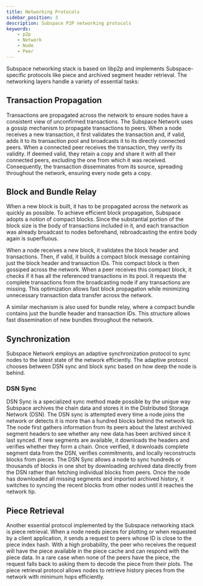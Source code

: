 ```yaml
---
title: Networking Protocols
sidebar_position: 3
description: Subspace P2P networking protocols
keywords:
    - p2p
    - Network
    - Node
    - Peer
---
```


Subspace networking stack is based on libp2p and implements Subspace-specific protocols like piece and archived segment header retrieval. The networking layers handle a variety of essential tasks:

## Transaction Propagation

Transactions are propagated across the network to ensure nodes have a consistent view of unconfirmed transactions. The Subspace Network uses a gossip mechanism to propagate transactions to peers. When a node receives a new transaction, it first validates the transaction and, if valid, adds it to its transaction pool and broadcasts it to its directly connected peers. When a connected peer receives the transaction, they verify its validity. If deemed valid, they retain a copy and share it with all their connected peers, excluding the one from which it was received. Consequently, the transaction disseminates from its source, spreading throughout the network, ensuring every node gets a copy. 

## Block and Bundle Relay

When a new block is built, it has to be propagated across the network as quickly as possible. To achieve efficient block propagation, Subspace adopts a notion of compact blocks. Since the substantial portion of the block size is the body of transactions included in it, and each transaction was already broadcast to nodes beforehand, rebroadcasting the entire body again is superfluous. 

When a node receives a new block, it validates the block header and transactions. Then, if valid, it builds a compact block message containing just the block header and transaction IDs. This compact block is then gossiped across the network. When a peer receives this compact block, it checks if it has all the referenced transactions in its pool. It requests the complete transactions from the broadcasting node if any transactions are missing. This optimization allows fast block propagation while minimizing unnecessary transaction data transfer across the network.

A similar mechanism is also used for bundle relay, where a compact bundle contains just the bundle header and transaction IDs. This structure allows fast dissemination of new bundles throughout the network.

## Synchronization

Subspace Network employs an adaptive synchronization protocol to sync nodes to the latest state of the network efficiently. The adaptive protocol chooses between DSN sync and block sync based on how deep the node is behind.

### DSN Sync

DSN Sync is a specialized sync method made possible by the unique way Subspace archives the chain data and stores it in the Distributed Storage Network (DSN). 
The DSN sync is attempted every time a node joins the network or detects it is more than a hundred blocks behind the network tip. The node first gathers information from its peers about the latest archived segment headers to see whether any new data has been archived since it last synced. If new segments are available, it downloads the headers and verifies whether they form a chain. Once verified, it downloads complete segment data from the DSN, verifies commitments, and locally reconstructs blocks from pieces. The DSN Sync allows a node to sync hundreds or thousands of blocks in one shot by downloading archived data directly from the DSN rather than fetching individual blocks from peers.
Once the node has downloaded all missing segments and imported archived history, it switches to syncing the recent blocks from other nodes until it reaches the network tip.

## Piece Retrieval

Another essential protocol implemented by the Subspace networking stack is piece retrieval. When a node needs pieces for plotting or when requested by a client application, it sends a request to peers whose ID is close to the piece index hash. With a high probability, the peer who receives the request will have the piece available in the piece cache and can respond with the piece data. In a rare case when none of the peers have the piece, the request falls back to asking them to decode the piece from their plots.
The piece retrieval protocol allows nodes to retrieve history pieces from the network with minimum hops efficiently.
